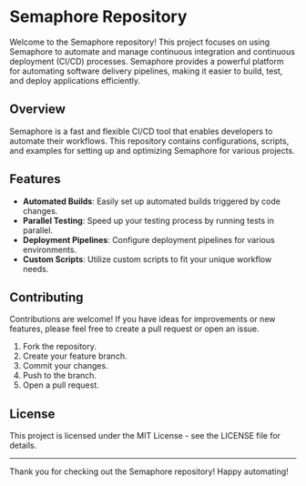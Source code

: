 # Semaphore Repository

Welcome to the Semaphore repository! This project focuses on using Semaphore to automate and manage continuous integration and continuous deployment (CI/CD) processes. Semaphore provides a powerful platform for automating software delivery pipelines, making it easier to build, test, and deploy applications efficiently.

## Overview

Semaphore is a fast and flexible CI/CD tool that enables developers to automate their workflows. This repository contains configurations, scripts, and examples for setting up and optimizing Semaphore for various projects.

## Features

- **Automated Builds**: Easily set up automated builds triggered by code changes.
- **Parallel Testing**: Speed up your testing process by running tests in parallel.
- **Deployment Pipelines**: Configure deployment pipelines for various environments.
- **Custom Scripts**: Utilize custom scripts to fit your unique workflow needs.

## Contributing

Contributions are welcome! If you have ideas for improvements or new features, please feel free to create a pull request or open an issue.

1. Fork the repository.
2. Create your feature branch.
3. Commit your changes.
4. Push to the branch.
5. Open a pull request.

## License

This project is licensed under the MIT License - see the LICENSE file for details.

---

Thank you for checking out the Semaphore repository! Happy automating!
